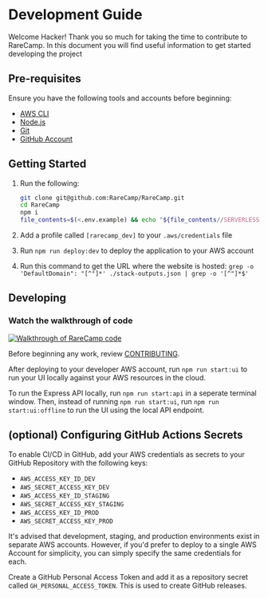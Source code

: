 # Development Guide
Welcome Hacker! Thank you so much for taking the time to contribute to RareCamp. In this document you will find 
useful information to get started developing the project

## Pre-requisites

Ensure you have the following tools and accounts before beginning:

* [AWS CLI](https://docs.aws.amazon.com/polly/latest/dg/setup-aws-cli.html)
* [Node.js](https://nodejs.org)
* [Git](https://git-scm.com/downloads)
* [GitHub Account](https://github.com/)

## Getting Started

1. Run the following:

    ```bash
    git clone git@github.com:RareCamp/RareCamp.git
    cd RareCamp
    npm i
    file_contents=$(<.env.example) && echo "${file_contents//SERVERLESS_SERVICE_SUFFIX=/SERVERLESS_SERVICE_SUFFIX=-$USER}" > .env.development
    ```

1. Add a profile called `[rarecamp_dev]` to your `.aws/credentials` file
1. Run `npm run deploy:dev` to deploy the application to your AWS account
1. Run this command to get the URL where the website is hosted: `grep -o 'DefaultDomain": "[^"]*' ./stack-outputs.json | grep -o '[^"]*$'`


## Developing

### Watch the walkthrough of code

[![Walkthrough of RareCamp code](https://img.youtube.com/vi/wAPUb0P5quY/0.jpg)](https://www.youtube.com/watch?v=wAPUb0P5quY)


Before beginning any work, review [CONTRIBUTING](CONTRIBUTING.md).

After deploying to your developer AWS account, run `npm run start:ui` to run your UI locally against your AWS resources in the cloud.

To run the Express API locally, run `npm run start:api` in a seperate terminal window. Then, instead of running `npm run start:ui`, run `npm run start:ui:offline` to run the UI using the local API endpoint.

## (optional) Configuring GitHub Actions Secrets

To enable CI/CD in GitHub, add your AWS credentials as secrets to your GitHub Repository with the following keys:

* `AWS_ACCESS_KEY_ID_DEV`
* `AWS_SECRET_ACCESS_KEY_DEV`
* `AWS_ACCESS_KEY_ID_STAGING`
* `AWS_SECRET_ACCESS_KEY_STAGING`
* `AWS_ACCESS_KEY_ID_PROD`
* `AWS_SECRET_ACCESS_KEY_PROD`

It's advised that development, staging, and production environments exist in separate AWS accounts. However, if you'd prefer to deploy to a single AWS Account for simplicity, you can simply specify the same credentials for each.

Create a GitHub Personal Access Token and add it as a repository secret called `GH_PERSONAL_ACCESS_TOKEN`. This is used to create GitHub releases.

